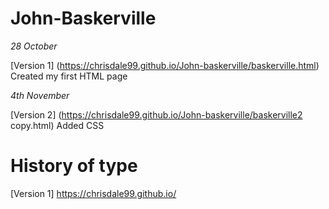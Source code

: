 # John-Baskerville

*28 October*

[Version 1] (https://chrisdale99.github.io/John-baskerville/baskerville.html)
Created my first HTML page

*4th November*

[Version 2] (https://chrisdale99.github.io/John-baskerville/baskerville2 copy.html)
Added CSS

# History of type

[Version 1] https://chrisdale99.github.io/

